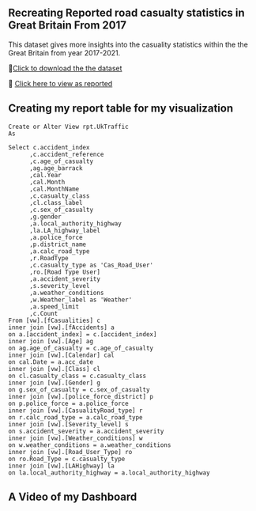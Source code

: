 ## Recreating Reported road casualty statistics in Great Britain From 2017

This dataset gives more insights into the casuality statistics within the the Great Britain from year 2017-2021.

🚗[Click to download the the dataset](https://www.gov.uk/government/collections/road-accidents-and-safety-statistics)

🚗 [Click here to view as reported](https://maps.dft.gov.uk/road-casualties/index.html)


## Creating my report table for my visualization

```
Create or Alter View rpt.UkTraffic
As

Select c.accident_index
	  ,c.accident_reference
	  ,c.age_of_casualty
	  ,ag.age_barrack
	  ,cal.Year
	  ,cal.Month
	  ,cal.MonthName
	  ,c.casualty_class
	  ,cl.class_label
	  ,c.sex_of_casualty
	  ,g.gender
	  ,a.local_authority_highway
	  ,la.LA_highway_label
	  ,a.police_force
	  ,p.district_name
	  ,a.calc_road_type
	  ,r.RoadType
	  ,c.casualty_type as 'Cas_Road_User'
	  ,ro.[Road Type User]
	  ,a.accident_severity
	  ,s.severity_level
	  ,a.weather_conditions
	  ,w.Weather_label as 'Weather'
	  ,a.speed_limit
	  ,c.Count
From [vw].[fCasualities] c
inner join [vw].[fAccidents] a
on a.[accident_index] = c.[accident_index]
inner join [vw].[Age] ag
on ag.age_of_casualty = c.age_of_casualty
inner join [vw].[Calendar] cal
on cal.Date = a.acc_date
inner join [vw].[Class] cl
on cl.casualty_class = c.casualty_class
inner join [vw].[Gender] g
on g.sex_of_casualty = c.sex_of_casualty
inner join [vw].[police_force_district] p
on p.police_force = a.police_force
inner join [vw].[CasualityRoad_type] r
on r.calc_road_type = a.calc_road_type
inner join [vw].[Severity_level] s
on s.accident_severity = a.accident_severity
inner join [vw].[Weather_conditions] w
on w.weather_conditions = a.weather_conditions
inner join [vw].[Road_User_Type] ro
on ro.Road_Type = c.casualty_type
inner join [vw].[LAHighway] la
on la.local_authority_highway = a.local_authority_highway

```

## A Video of my Dashboard

